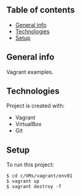 ## Table of contents
* [General info](#general-info)
* [Technologies](#technologies)
* [Setup](#setup)

## General info
Vagrant examples.
	
## Technologies
Project is created with:
* Vagrant
* VirtualBox
* Git
	
## Setup
To run this project:

```
$ cd c/VMs/vagrant/env01
$ vagrant up
$ vagrant destroy -f
```
